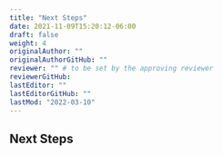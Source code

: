 ```yaml
---
title: "Next Steps"
date: 2021-11-09T15:20:12-06:00
draft: false
weight: 4
originalAuthor: ""
originalAuthorGitHub: ""
reviewer: "" # to be set by the approving reviewer
reviewerGitHub:
lastEditor: ""
lastEditorGitHub: ""
lastMod: "2022-03-10"
---
```


## Next Steps